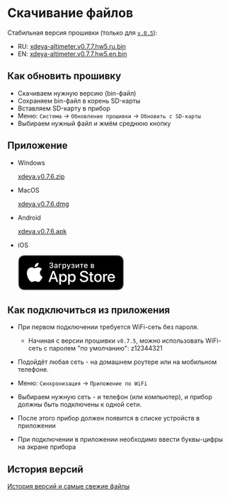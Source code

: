 # Скачивание файлов

Стабильная версия прошивки (только для [`v.0.5`](models/03.v.0.5.md)):

* RU: [xdeya-altimeter.v0.7.7.hw5.ru.bin](https://github.com/cliffanet/xdeya-altimeter/releases/download/v0.7.7/xdeya-altimeter.v0.7.7.hw5.ru.bin)
* EN: [xdeya-altimeter.v0.7.7.hw5.en.bin](https://github.com/cliffanet/xdeya-altimeter/releases/download/v0.7.7/xdeya-altimeter.v0.7.7.hw5.en.bin)

## Как обновить прошивку

* Скачиваем нужную версию (bin-файл)
* Сохраняем bin-файл в корень SD-карты
* Вставляем SD-карту в прибор
* Меню: `Система` -> `Обновление прошивки` -> `Обновить с SD-карты`
* Выбираем нужный файл и жмём среднюю кнопку

## Приложение

- Windows

    [xdeya.v0.7.6.zip](https://github.com/cliffanet/xdeya-altimeter/releases/download/v0.7.6/xdeya.v0.7.6.zip)

- MacOS

    [xdeya.v0.7.6.dmg](https://github.com/cliffanet/xdeya-altimeter/releases/download/v0.7.6/xdeya.v0.7.6.dmg)

- Android

    [xdeya.v0.7.6.apk](https://github.com/cliffanet/xdeya-altimeter/releases/download/v0.7.6/xdeya.v0.7.6.apk)

- iOS

    [![](appstore.svg)](https://apps.apple.com/app/xde-ya/id6445976117)

## Как подключиться из приложения

* При первом подключении требуется WiFi-сеть без пароля.

    * Начиная с версии прошивки `v0.7.5`, можно использовать
    WiFi-сеть с паролем "по умолчанию": z12344321

* Подойдёт любая сеть - на домашнем роутере или на мобильном телефоне.
* Меню: `Синхронизация` -> `Приложение по WiFi`
* Выбираем нужную сеть - и телефон (или компьютер), и прибор должны быть подключены к одной сети.
* После этого прибор должен появится в списке устройств в приложении
* При подключении в приложении необходимо ввести буквы-цифры на экране прибора

## История версий

[История версий и самые свежие файлы](https://github.com/cliffanet/xdeya-altimeter/releases)
